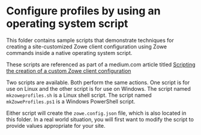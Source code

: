 # Configure profiles by using an operating system script

This folder contains sample scripts that demonstrate techniques for creating a site-customized Zowe client configuration using Zowe commands inside a native operating system script.

These scripts are referenced as part of a medium.com article titled [Scripting the creation of a custom Zowe client configuration](https://medium.com/@eugene.johnston/2360c55f2e63)

Two scripts are available. Both perform the same actions. One script is for use on Linux and the other script is for use on Windows. The script named `mkzoweprofiles.sh` is a Linux shell script. The script named `mkZoweProfiles.ps1` is a Windows PowerShell script.

Either script will create the `zowe.config.json` file, which is also located in this folder. In a real world situation, you will first want to modify the script to provide values appropriate for your site.